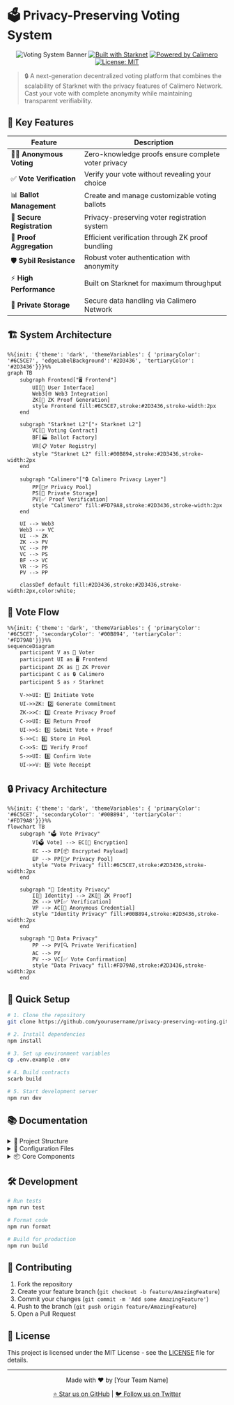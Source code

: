 # 🗳️ Privacy-Preserving Voting System

<div align="center">

![Voting System Banner](https://img.shields.io/badge/🔐_Secure_Voting-Starknet_&_Calimero-blue)
[![Built with Starknet](https://img.shields.io/badge/Built_with-Starknet-yellow.svg)](https://starknet.io)
[![Powered by Calimero](https://img.shields.io/badge/Powered_by-Calimero-purple.svg)](https://calimero.network)
[![License: MIT](https://img.shields.io/badge/License-MIT-green.svg)](https://opensource.org/licenses/MIT)

</div>

> 🔒 A next-generation decentralized voting platform that combines the scalability of Starknet with the privacy features of Calimero Network. Cast your vote with complete anonymity while maintaining transparent verifiability.

## 🌟 Key Features

<div align="center">

| Feature | Description |
|---------|-------------|
| 🕵️‍♂️ **Anonymous Voting** | Zero-knowledge proofs ensure complete voter privacy |
| ✅ **Vote Verification** | Verify your vote without revealing your choice |
| 📊 **Ballot Management** | Create and manage customizable voting ballots |
| 🔑 **Secure Registration** | Privacy-preserving voter registration system |
| 🔄 **Proof Aggregation** | Efficient verification through ZK proof bundling |
| 🛡️ **Sybil Resistance** | Robust voter authentication with anonymity |
| ⚡ **High Performance** | Built on Starknet for maximum throughput |
| 🔐 **Private Storage** | Secure data handling via Calimero Network |

</div>

## 🏗️ System Architecture

```mermaid
%%{init: {'theme': 'dark', 'themeVariables': { 'primaryColor': '#6C5CE7', 'edgeLabelBackground':'#2D3436', 'tertiaryColor': '#2D3436'}}}%%
graph TB
    subgraph Frontend["🖥️ Frontend"]
        UI[🎨 User Interface]
        Web3[🌐 Web3 Integration]
        ZK[🔐 ZK Proof Generation]
        style Frontend fill:#6C5CE7,stroke:#2D3436,stroke-width:2px
    end

    subgraph "Starknet L2"["⚡ Starknet L2"]
        VC[📝 Voting Contract]
        BF[🏭 Ballot Factory]
        VR[📋 Voter Registry]
        style "Starknet L2" fill:#00B894,stroke:#2D3436,stroke-width:2px
    end

    subgraph "Calimero"["🔒 Calimero Privacy Layer"]
        PP[🏊‍♂️ Privacy Pool]
        PS[💾 Private Storage]
        PV[✅ Proof Verification]
        style "Calimero" fill:#FD79A8,stroke:#2D3436,stroke-width:2px
    end

    UI --> Web3
    Web3 --> VC
    UI --> ZK
    ZK --> PV
    VC --> PP
    VC --> PS
    BF --> VC
    VR --> PS
    PV --> PP

    classDef default fill:#2D3436,stroke:#2D3436,stroke-width:2px,color:white;
```

## 🔄 Vote Flow

```mermaid
%%{init: {'theme': 'dark', 'themeVariables': { 'primaryColor': '#6C5CE7', 'secondaryColor': '#00B894', 'tertiaryColor': '#FD79A8'}}}%%
sequenceDiagram
    participant V as 👤 Voter
    participant UI as 🖥️ Frontend
    participant ZK as 🔐 ZK Prover
    participant C as 🔒 Calimero
    participant S as ⚡ Starknet

    V->>UI: 1️⃣ Initiate Vote
    UI->>ZK: 2️⃣ Generate Commitment
    ZK->>C: 3️⃣ Create Privacy Proof
    C->>UI: 4️⃣ Return Proof
    UI->>S: 5️⃣ Submit Vote + Proof
    S->>C: 6️⃣ Store in Pool
    C->>S: 7️⃣ Verify Proof
    S->>UI: 8️⃣ Confirm Vote
    UI->>V: 9️⃣ Vote Receipt
```

## 🔒 Privacy Architecture

```mermaid
%%{init: {'theme': 'dark', 'themeVariables': { 'primaryColor': '#6C5CE7', 'secondaryColor': '#00B894', 'tertiaryColor': '#FD79A8'}}}%%
flowchart TB
    subgraph "🗳️ Vote Privacy"
        V[🗳️ Vote] --> EC[🔐 Encryption]
        EC --> EP[📦 Encrypted Payload]
        EP --> PP[🏊‍♂️ Privacy Pool]
        style "Vote Privacy" fill:#6C5CE7,stroke:#2D3436,stroke-width:2px
    end

    subgraph "👤 Identity Privacy"
        I[👤 Identity] --> ZK[🔐 ZK Proof]
        ZK --> VP[✅ Verification]
        VP --> AC[🎫 Anonymous Credential]
        style "Identity Privacy" fill:#00B894,stroke:#2D3436,stroke-width:2px
    end

    subgraph "💾 Data Privacy"
        PP --> PV[🔍 Private Verification]
        AC --> PV
        PV --> VC[✅ Vote Confirmation]
        style "Data Privacy" fill:#FD79A8,stroke:#2D3436,stroke-width:2px
    end
```

## 🔧 Quick Setup

```bash
# 1. Clone the repository
git clone https://github.com/yourusername/privacy-preserving-voting.git

# 2. Install dependencies
npm install

# 3. Set up environment variables
cp .env.example .env

# 4. Build contracts
scarb build

# 5. Start development server
npm run dev
```

## 📚 Documentation

<details>
<summary>📁 Project Structure</summary>

```bash
src/
├── contracts/          # Smart contracts
├── frontend/          # UI components
├── lib/               # Core libraries
└── tests/            # Test suites
```

</details>

<details>
<summary>🔧 Configuration Files</summary>

- `.env.example`: Environment variables template
- `Scarb.toml`: Cairo contract configuration
- `next.config.js`: Next.js configuration
- `hardhat.config.js`: Hardhat configuration
</details>

<details>
<summary>📦 Core Components</summary>

1. **Smart Contracts**
   - `VotingSystem.cairo`: Main voting logic
   - `BallotFactory.cairo`: Ballot management

2. **Frontend**
   - React components for voting interface
   - Web3 integration with Starknet
   - ZK proof generation and verification

3. **Privacy Layer**
   - Calimero SDK integration
   - Private data storage
   - Zero-knowledge proof system
</details>

## 🛠️ Development

```bash
# Run tests
npm run test

# Format code
npm run format

# Build for production
npm run build
```

## 🤝 Contributing

1. Fork the repository
2. Create your feature branch (`git checkout -b feature/AmazingFeature`)
3. Commit your changes (`git commit -m 'Add some AmazingFeature'`)
4. Push to the branch (`git push origin feature/AmazingFeature`)
5. Open a Pull Request

## 📄 License

This project is licensed under the MIT License - see the [LICENSE](LICENSE) file for details.

---

<div align="center">

Made with ❤️ by [Your Team Name]

[⭐ Star us on GitHub](https://github.com/yourusername/privacy-preserving-voting) | [🐦 Follow us on Twitter](https://twitter.com/yourusername)

</div>
